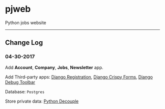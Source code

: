 # pjweb
Python jobs website

---

## Change Log

### 04-30-2017
Add __Account__, __Company__, __Jobs__, __Newsletter__ app.

Add Third-party apps: [Django Registration](https://github.com/macropin/django-registration), [Django Crispy Forms](https://github.com/django-crispy-forms/django-crispy-forms), [Diango Debug Toolbar](https://github.com/jazzband/django-debug-toolbar)

Database: `Postgres`

Store private data: [Python Decouple](https://simpleisbetterthancomplex.com/2015/11/26/package-of-the-week-python-decouple.html)
